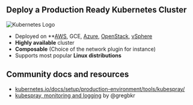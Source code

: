 ## Deploy a Production Ready Kubernetes Cluster

![Kubernetes Logo](https://raw.githubusercontent.com/kubernetes-sigs/kubespray/master/docs/img/kubernetes-logo.png)


- Deployed on **[AWS](docs/aws.md), GCE, [Azure](docs/azure.md), [OpenStack](docs/openstack.md), [vSphere](docs/vsphere.md)
- **Highly available** cluster
- **Composable** (Choice of the network plugin for instance)
- Supports most popular **Linux distributions**

## Community docs and resources

- [kubernetes.io/docs/setup/production-environment/tools/kubespray/](https://kubernetes.io/docs/setup/production-environment/tools/kubespray/)
- [kubespray, monitoring and logging](https://github.com/gregbkr/kubernetes-kargo-logging-monitoring) by @gregbkr


